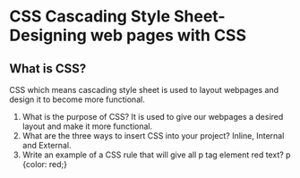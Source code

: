 # CSS Cascading Style Sheet- Designing web pages with CSS

## What is CSS?

CSS which means cascading style sheet is used to layout webpages and design it to become more functional.

1. What is the purpose of CSS? It is used to give our webpages a desired layout and make it more functional.
2. What are the three ways to insert CSS into your project? Inline, Internal and External.
3. Write an example of a CSS rule that will give all p tag element red text? p {color: red;}
